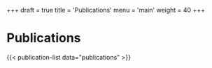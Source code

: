 +++
draft = true
title = 'Publications'
menu = 'main'
weight = 40
+++

# Publications
 {{< publication-list data="publications" >}}